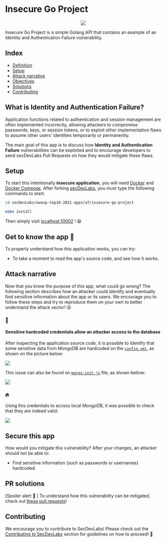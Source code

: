 # Insecure Go Project

<p align="center">
    <img src="images/banner.png"/>
</p>

Insecure Go Project is a simple Golang API that contains an example of an Identity and Authentication Failure vulnerability.

## Index

- [Definition](#what-is-identity-&-authentication-failure)
- [Setup](#setup)
- [Attack narrative](#attack-narrative)
- [Objectives](#secure-this-app)
- [Solutions](#pr-solutions)
- [Contributing](#contributing)

## What is Identity and Authentication Failure?

Application functions related to authentication and session management are often implemented incorrectly, allowing attackers to compromise passwords, keys, or session tokens, or to exploit other implementation flaws to assume other users’ identities temporarily or permanently.

The main goal of this app is to discuss how **Identity and Authentication Failure** vulnerabilities can be exploited and to encourage developers to send secDevLabs Pull Requests on how they would mitigate these flaws.

## Setup

To start this intentionally **insecure application**, you will need [Docker][docker install] and [Docker Compose][docker compose install]. After forking [secDevLabs][secDevLabs], you must type the following commands to start:

```sh
cd secDevLabs/owasp-top10-2021-apps/a7/insecure-go-project
```

```sh
make install
```

Then simply visit [localhost:10002][app] ! 😆

## Get to know the app 🐼

To properly understand how this application works, you can try:

- To take a moment to read the app's source code, and see how it works.

## Attack narrative

Now that you know the purpose of this app, what could go wrong? The following section describes how an attacker could identify and eventually find sensitive information about the app or its users. We encourage you to follow these steps and try to reproduce them on your own to better understand the attack vector! 😜

### 👀

#### Sensitive hardcoded credentials allow an attacker access to the database

After inspecting the application source code, it is possible to identify that some sensitive data from MongoDB are hardcoded on the [`config.yml`](../app/config.yml), as shown on the picture below:

<img src="images/attack-1.png" align="center"/>

This issue can also be found on [`mongo-init.js`](../deployments/mongo-init.js) file, as shown bellow:

<img src="images/attack-2.png" align="center"/>

### 🔥

Using this credentials to access local MongoDB, it was possible to check that they are indeed valid:

<img src="images/attack-3.png" align="center"/>

## Secure this app

How would you mitigate this vulnerability? After your changes, an attacker should not be able to:

- Find sensitive information (such as passwords or usernames) hardcoded.

## PR solutions

[Spoiler alert 🚨 ] To understand how this vulnerability can be mitigated, check out [these pull requests](https://github.com/globocom/secDevLabs/pulls?q=is%3Apr+label%3A%22mitigation+solution+%F0%9F%94%92%22+label%3A%22Insecure+Go+project%22)!

## Contributing

We encourage you to contribute to SecDevLabs! Please check out the [Contributing to SecDevLabs](../../../docs/CONTRIBUTING.md) section for guidelines on how to proceed! 🎉

[docker install]: https://docs.docker.com/install/
[docker compose install]: https://docs.docker.com/compose/install/
[secDevLabs]: https://github.com/globocom/secDevLabs
[app]: http://localhost:10002
[dirb]: https://tools.kali.org/web-applications/dirb
